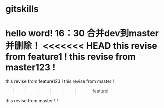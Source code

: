 # gitskills
hello word!
16：30 合并dev到master并删除！
<<<<<<< HEAD
this revise from feature1 !
this revise from master123 !
=======
this revise from feature123 !
this revise from master !
>>>>>>> featurel

this revise from master !!!
